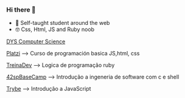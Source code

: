 ### Hi there 👋


- 🌱 Self-taught student around the web
- 🤓 Css, Html, JS and Ruby noob





[DYS Computer Science](https://github.com/jamesleeat/TeachYourselfCS-ES/blob/main/TeachYourselfCS-ES.md)

 [Platzi](https://platzi.com/clases/programacion-basica/) --> Curso de programación basica JS,html, css
 
 [TreinaDev](https://treinadev.com.br/trilhas) --> Logica de programação  ruby
 
 [42spBaseCamp](https://www.42sp.org.br/)  --> Introdução a ingeneria de software com c e shell
 
 [Trybe](https://freecourse.betrybe.com/introducao-ao-javascript/parte-4/) --> Introdução a JavaScript
 


<!--
**angelasoler/angelasoler** is a ✨ _special_ ✨ repository because its `README.md` (this file) appears on your GitHub profile.

Here are some ideas to get you started:

- 🔭 I’m currently working on ...
- 🌱 I’m currently learning ...
- 👯 I’m looking to collaborate on ...
- 🤔 I’m looking for help with ...
- 💬 Ask me about ...
- 📫 How to reach me: ...
- 😄 Pronouns: ...
- ⚡ Fun fact: ...
-->
